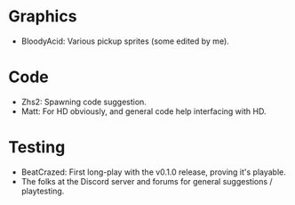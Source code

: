 # Graphics
* BloodyAcid: Various pickup sprites (some edited by me).

# Code
* Zhs2: Spawning code suggestion.
* Matt: For HD obviously, and general code help interfacing with HD.

# Testing
* BeatCrazed: First long-play with the v0.1.0 release, proving it's playable.
* The folks at the Discord server and forums for general suggestions / playtesting.